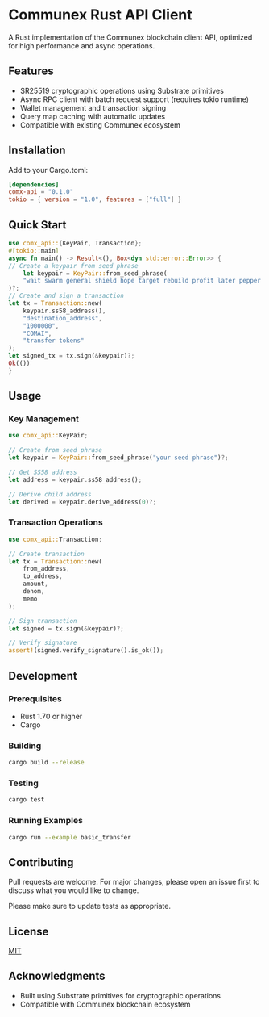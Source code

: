 # Communex Rust API Client

A Rust implementation of the Communex blockchain client API, optimized for high performance and async operations.

## Features

- SR25519 cryptographic operations using Substrate primitives
- Async RPC client with batch request support (requires tokio runtime)
- Wallet management and transaction signing
- Query map caching with automatic updates
- Compatible with existing Communex ecosystem

## Installation

Add to your Cargo.toml:

```toml
[dependencies]
comx-api = "0.1.0"
tokio = { version = "1.0", features = ["full"] }
```

## Quick Start

```rust
use comx_api::{KeyPair, Transaction};
#[tokio::main]
async fn main() -> Result<(), Box<dyn std::error::Error>> {
// Create a keypair from seed phrase
    let keypair = KeyPair::from_seed_phrase(
    "wait swarm general shield hope target rebuild profit later pepper under hunt"
)?;
// Create and sign a transaction
let tx = Transaction::new(
    keypair.ss58_address(),
    "destination_address",
    "1000000",
    "COMAI",
    "transfer tokens"
);
let signed_tx = tx.sign(&keypair)?;
Ok(())
}
```

## Usage

### Key Management

```rust
use comx_api::KeyPair;

// Create from seed phrase
let keypair = KeyPair::from_seed_phrase("your seed phrase")?;

// Get SS58 address
let address = keypair.ss58_address();

// Derive child address
let derived = keypair.derive_address(0)?;
```

### Transaction Operations

```rust
use comx_api::Transaction;

// Create transaction
let tx = Transaction::new(
    from_address,
    to_address,
    amount,
    denom,
    memo
);

// Sign transaction
let signed = tx.sign(&keypair)?;

// Verify signature
assert!(signed.verify_signature().is_ok());
```

## Development

### Prerequisites

- Rust 1.70 or higher
- Cargo

### Building

```bash
cargo build --release
```

### Testing

```bash
cargo test
```

### Running Examples

```bash
cargo run --example basic_transfer
```

## Contributing

Pull requests are welcome. For major changes, please open an issue first to discuss what you would like to change.

Please make sure to update tests as appropriate.

## License

[MIT](LICENSE)

## Acknowledgments

- Built using Substrate primitives for cryptographic operations
- Compatible with Communex blockchain ecosystem
